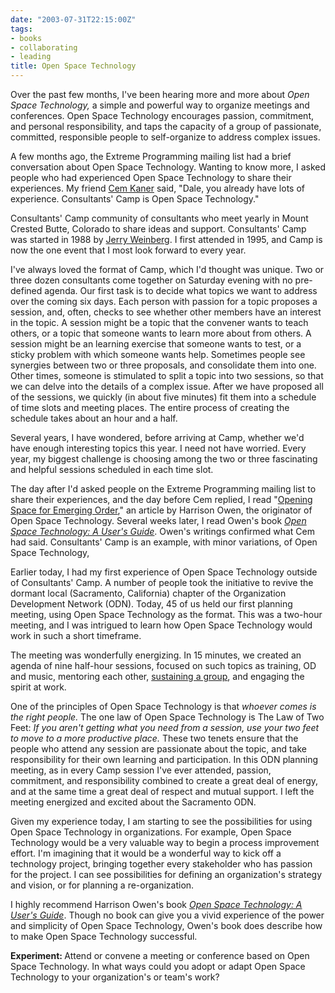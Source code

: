 ```yaml
---
date: "2003-07-31T22:15:00Z"
tags:
- books
- collaborating
- leading
title: Open Space Technology
---
```


Over the past few months, I've been hearing more and more about <em>Open Space Technology,</em> a simple and powerful way to organize meetings and conferences. Open Space Technology encourages passion, commitment, and personal responsibility, and taps the capacity of a group of passionate, committed, responsible people to self-organize to address complex issues.

A few months ago, the Extreme Programming mailing list had a brief conversation about Open Space Technology. Wanting to know more, I asked people who had experienced Open Space Technology to share their experiences. My friend <a href="http://blackbox.cs.fit.edu/blog/kaner/">Cem Kaner</a> said, "Dale, you already have lots of experience. Consultants' Camp is Open Space Technology."

Consultants' Camp community of consultants who meet yearly in Mount Crested Butte, Colorado to share ideas and support. Consultants' Camp was started in 1988 by <a href="http://www.geraldmweinberg.com">Jerry Weinberg</a>. I first attended in 1995, and Camp is now the one event that I most look forward to every year.

I've always loved the format of Camp, which I'd thought was unique. Two or three dozen consultants come together on Saturday evening with no pre-defined agenda. Our first task is to decide what topics we want to address over the coming six days. Each person with passion for a topic proposes a session, and, often, checks to see whether other members have an interest in the topic. A session might be a topic that the convener wants to teach others, or a topic that someone wants to learn more about from others. A session might be an learning exercise that someone wants to test, or a sticky problem with which someone wants help. Sometimes people see synergies between two or three proposals, and consolidate them into one. Other times, someone is stimulated to split a topic into two sessions, so that we can delve into the details of a complex issue. After we have proposed all of the sessions, we quickly (in about five minutes) fit them into a schedule of time slots and meeting places. The entire process of creating the schedule takes about an hour and a half.

Several years, I have wondered, before arriving at Camp, whether we'd have enough interesting topics this year. I need not have worried. Every year, my biggest challenge is choosing among the two or three fascinating and helpful sessions scheduled in each time slot.

The day after I'd asked people on the Extreme Programming mailing list to share their experiences, and the day before Cem replied, I read "<a href="http://www.openspaceworld.com/brief_history.htm">Opening Space for Emerging Order</a>," an article by Harrison Owen, the originator of Open Space Technology. Several weeks later, I read Owen's book  <em><a href="http://www.amazon.com/exec/obidos/ASIN/1576750248/dalehemery-20">Open Space Technology: A User's Guide</a></em>.  Owen's writings confirmed what Cem had said. Consultants' Camp is an example, with minor variations, of Open Space Technology,

Earlier today, I had my first experience of Open Space Technology outside of Consultants' Camp. A number of people took the initiative to revive the dormant local (Sacramento, California) chapter of the Organization Development Network (ODN). Today, 45 of us held our first planning meeting, using Open Space Technology as the format. This was a two-hour meeting, and I was intrigued to learn how Open Space Technology would work in such a short timeframe.

The meeting was wonderfully energizing. In 15 minutes, we created an agenda of nine half-hour sessions, focused on such topics as training, OD and music, mentoring each other, <a href="/2003/07/sustaining_a_group/">sustaining a group</a>, and engaging the spirit at work.

One of the principles of Open Space Technology is that <em>whoever comes is the right people.</em> The one law of Open Space Technology is The Law of Two Feet: <em>If you aren't getting what you need from a session, use your two feet to move to a more productive place.</em> These two tenets ensure that the people who attend any session are passionate about the topic, and take responsibility for their own learning and participation. In this ODN planning meeting, as in every Camp session I've ever attended, passion, commitment, and responsibility combined to create a great deal of energy, and at the same time a great deal of respect and mutual support. I left the meeting energized and excited about the Sacramento ODN.

Given my experience today, I am starting to see the possibilities for using Open Space Technology in organizations. For example, Open Space Technology would be a very valuable way to begin a process improvement effort. I'm imagining that it would be a wonderful way to kick off a technology project, bringing together every stakeholder who has passion for the project. I can see possibilities for defining an organization's strategy and vision, or for planning a re-organization.

I highly recommend Harrison Owen's book  <em><a href="http://www.amazon.com/exec/obidos/ASIN/1576750248/dalehemery-20">Open Space Technology: A User's Guide</a></em>.  Though no book can give you a vivid experience of the power and simplicity of Open Space Technology, Owen's book does describe how to make Open Space Technology successful.

<strong> Experiment: </strong> Attend or convene a meeting or conference based on Open Space Technology. In what ways could you adopt or adapt Open Space Technology to your organization's or team's work?
